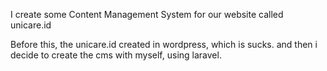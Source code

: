 I create some Content Management System for our website called unicare.id

Before this, the unicare.id created in wordpress, which is sucks. and then i decide to create the cms with myself, using laravel. 
